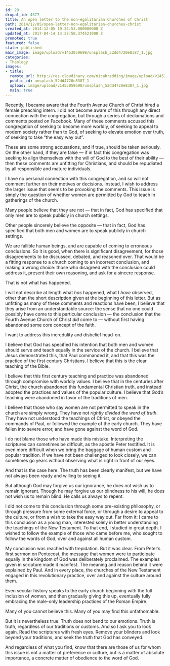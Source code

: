 ```yaml
---
id: 20
drupal_id: 4577
title: An open letter to the non-egalitarian Churches of Christ
path: 2014/12/05/open-letter-non-egalitarian-churches-christ
created_at: 2014-12-05 19:24:53.000000000 Z
updated_at: 2017-04-14 14:27:58.374521000 Z
promoted: true
featured: false
state: published
main_image: image/upload/v1453059698/unsplash_52dd4720e8387_1.jpg
categories:
- Theology
images:
- title: 
  remote_url: http://res.cloudinary.com/micahredding/image/upload/v1453059698/unsplash_52dd4720e8387_1.jpg
  public_id: unsplash_52dd4720e8387_1
  upload: image/upload/v1453059698/unsplash_52dd4720e8387_1.jpg
  main: true
---
```

Recently, I became aware that the Fourth Avenue Church of Christ hired a female preaching intern. I did not become aware of this through any direct connection with the congregation, but through a series of declamations and comments posted on Facebook. Many of these comments accused this congregation of seeking to become more worldly, of seeking to appeal to modern society rather than to God, of seeking to elevate emotion over truth, of seeking to take “the easy way out”.

These are some strong accusations, and if true, should be taken seriously. On the other hand, if they are false — if in fact this congregation was seeking to align themselves with the will of God to the best of their ability — then these comments are unfitting for Christians, and should be repudiated by all responsible and mature individuals.

I have no personal connection with this congregation, and so will not comment further on their motives or decisions. Instead, I wish to address the larger issue that seems to be provoking the comments. This issue is simply the question of whether women are permitted by God to teach in gatherings of the church.

Many people believe that they are not — that in fact, God has specified that only men are to speak publicly in church settings.

Other people sincerely believe the opposite — that in fact, God has specified that both men and women are to speak publicly in church settings.

We are fallible human beings, and are capable of coming to erroneous conclusions. So it is good, when there is significant disagreement, for those disagreements to be discussed, debated, and reasoned over. That would be a fitting response to a church coming to an incorrect conclusion, and making a wrong choice: those who disagreed with the conclusion could address it, present their own reasoning, and ask for a sincere response.

That is not what has happened.

I will not describe at length what *has* happened, what I *have* observed, other than the short description given at the beginning of this letter. But as unfitting as many of these comments and reactions have been, I believe that they arise from an understandable source: the sense that no one could possibly have come to this particular conclusion — the conclusion that the Fourth Avenue Church of Christ *did* come to — without first having abandoned some core concept of the faith.

I want to address this incredulity and disbelief head-on. 

I believe that God has specified his intention that both men and women should serve and teach equally in the service of the church. I believe that Jesus demonstrated this, that Paul commanded it, and that this was the practice of the first century Christians. I believe that this is the clear teaching of the Bible.

I believe that this first century teaching and practice was abandoned through compromise with worldly values. I believe that in the centuries after Christ, the church abandoned this fundamental Christian truth, and instead adopted the practices and values of the popular culture. I believe that God’s teaching were abandoned in favor of the traditions of men.

I believe that those who say women are not permitted to speak in the church are simply wrong. They have not *rightly divided the word of truth*. They have not understood the teachings of Christ, or obeyed the commands of Paul, or followed the example of the early church. They have fallen into severe error, and have gone against the word of God.

I do not blame those who have made this mistake. Interpreting the scriptures can sometimes be difficult, as the apostle Peter testified. It is even more difficult when we bring the baggage of human custom and popular tradition. If we have not been challenged to look closely, we can sometimes go years without observing what is right in front of our eyes.

And that is the case here. The truth has been clearly manifest, but we have not always been ready and willing to seeing it. 

But although God may forgive us our ignorance, he does not wish us to remain ignorant. Though he may forgive us our blindness to his will, he does not wish us to remain blind. He calls us always to repent.

I did not come to this conclusion through some pre-existing philosophy, or through pressure from some external force, or through a desire to appeal to the culture, or from a wish to take the easy way out. Far from it: I came to this conclusion as a young man, interested solely in better understanding the teachings of the New Testament. To that end, I studied in great depth. I wished to follow the example of those who came before me, who sought to follow the words of God, over and against all human custom.

My conclusion was reached with trepidation. But it was clear. From Peter’s first sermon on Pentecost, the message that women were to participate equally in the kingdom of God was deliberately proclaimed. The examples given in scripture made it manifest. The meaning and reason behind it were explained by Paul. And in every place, the churches of the New Testament engaged in this revolutionary practice, over and against the culture around them.

Even secular history speaks to the early church beginning with the full inclusion of women, and then gradually giving this up, eventually fully embracing the male-only leadership practices of the Roman Empire.

Many of you cannot believe this. Many of you may find this unfathomable. 

But it is nevertheless true. Truth does not bend to our emotions. Truth is truth, regardless of our traditions or customs. And so I ask you to look again. Read the scriptures with fresh eyes. Remove your blinders and look beyond your traditions, and seek the truth that God has conveyed.

And regardless of what you find, know that there are those of us for whom this issue is not a matter of preference or culture, but is a matter of absolute importance, a concrete matter of obedience to the word of God.
